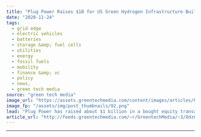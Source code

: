 ```yaml
---
title: "Plug Power Raises $1B for US Green Hydrogen Infrastructure Build-Out"
date: "2020-11-24"
tags: 
  - grid edge
  - electric vehicles
  - batteries
  - storage &amp; fuel cells
  - utilities
  - energy
  - fossil fuels
  - mobility
  - finance &amp; vc
  - policy
  - news,
  - green tech media
source: "green tech media"
image_url: "https://assets.greentechmedia.com/content/images/articles/Plug_Power_Fuel_Cell_Forklift_XL.png"
image_fp: "/assets/img/post_thumbnails/92.png"
lead: "Plug Power has raised about $1 billion in a bought equity transaction to fund its plan to build what could be the first U.S.-wide network of green hydrogen production facilities to supply fuel-cell-powered vehicles, including its own, with carbon-fre ..."
article_url: "http://feeds.greentechmedia.com/~r/GreentechMedia/~3/Odz63J9Z1D8/plug-power-raises-1b-for-u.s-green-hydrogen-infrastructure-buildout"
---
```


---
